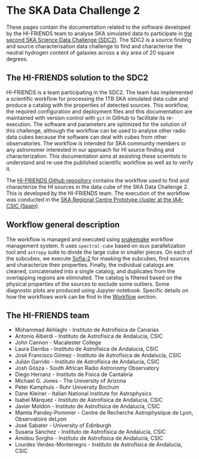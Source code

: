 # The SKA Data Challenge 2

These pages contain the documentation related to the software developed by the HI-FRIENDS team to analyse SKA simulated data to participate in [the second SKA Science Data Challenge (SDC2)](https://sdc2.astronomers.skatelescope.org/). The SDC2 is a source finding and source characterisation data challenge to find and characterise the neutral hydrogen content of galaxies across a sky area of 20 square degrees. 

## The HI-FRIENDS solution to the SDC2

HI-FRIENDS is a team participating in the SDC2. The team has implemented a scientific workflow for processing the 1TB SKA simulated data cube and produce a catalog with the properties of detected sources. This workflow, the required configuration and deployment files and this documentation are maintained with version control with `git` in GitHub to facilitate its re-execution. The software and parameters are optimized for the solution of this challenge, although the workflow can be used to analyse other radio data cubes because the software can deal with cubes from other observatories. The workflow is intended for SKA community members or any astronomer interested in our approach for HI source finding and characterization. This documentation aims at assisting these scientists to understand and re-use the published scientific workflow as well as to verify it.  

The [HI-FRIENDS Github repository](https://github.com/HI-FRIENDS-SDC2/hi-friends) contains the workflow used to find and characterize the HI sources in the data cube of the SKA Data Challenge 2. This is developed by the HI-FRIENDS team. The execution of the workflow was conducted in the [SKA Regional Centre Prototype cluster at the IAA-CSIC (Spain)](https://sdc2.astronomers.skatelescope.org/computational-resources/iaa-csic-proto-src).

## Workflow general description

The workflow is managed and executed using [snakemake](https://snakemake.readthedocs.io/en/stable/) workflow management system. It uses `spectral-cube` based on `dask` parallelization tool and `astropy` suite to divide the large cube in smaller pieces. On each of the subcubes, we execute [Sofia-2](https://github.com/SoFiA-Admin/SoFiA-2) for masking the subcubes, find sources and characterize their properties. Finally, the individual catalogs are cleaned, concatenated into a single catalog, and duplicates from the overlapping regions are eliminated. The catalog is filtered based on the physical properties of the sources to exclude some outliers. Some diagnostic plots are produced using Jupyter notebook. Specific details on how the workflows work can be find in the [Workflow](workflow.md) section.


## The HI-FRIENDS team 

- Mohammad Akhlaghi - Instituto de Astrofísica de Canarias
- Antonio Alberdi - Instituto de Astrofísica de Andalucía, CSIC
- John Cannon - Macalester College
- Laura Darriba - Instituto de Astrofísica de Andalucía, CSIC
- José Francisco Gómez - Instituto de Astrofísica de Andalucía, CSIC
- Julián Garrido - Instituto de Astrofísica de Andalucía, CSIC
- Josh Gósza - South African Radio Astronomy Observatory 
- Diego Herranz - Instituto de Física de Cantabria
- Michael G. Jones - The University of Arizona
- Peter Kamphuis - Ruhr University Bochum
- Dane Kleiner - Italian National Institute for Astrophysics
- Isabel Márquez - Instituto de Astrofísica de Andalucía, CSIC
- Javier Moldón - Instituto de Astrofísica de Andalucía, CSIC
- Mamta Pandey-Pommier - Centre  de  Recherche  Astrophysique  de  Lyon,  Observatoire  deLyon
- José Sabater - University of Edinburgh
- Susana Sánchez - Instituto de Astrofísica de Andalucía, CSIC
- Amidou Sorgho - Instituto de Astrofísica de Andalucía, CSIC
- Lourdes Verdes-Montenegro - Instituto de Astrofísica de Andalucía, CSIC
